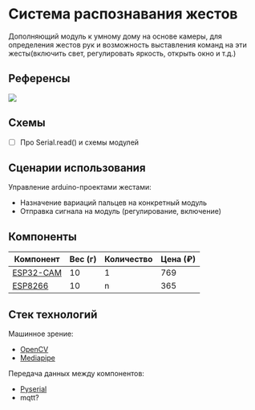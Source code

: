 # Система распознавания жестов

Дополняющий модуль к умному дому на основе камеры, для определения жестов рук и возможность выставления команд на эти жесты(включить свет, регулировать яркость, открыть окно и т.д.)

##  Референсы
![](Media/reference.gif)

## Схемы
- [ ] Про Serial.read() и схемы модулей

## Cценарии  использования
Управление arduino-проектами жестами:
* Назначение вариаций пальцев на конкретный модуль
* Отправка сигнала на модуль (регулирование, включение)

## Компоненты

| Компонент                                                                                                                                                                                                                                                                                           | Вес (г) | Количество | Цена (₽) |
|-----------------------------------------------------------------------------------------------------------------------------------------------------------------------------------------------------------------------------------------------------------------------------------------------------|---------|------------|----------|
| [ESP32-CAM](https://www.ozon.ru/product/esp32-cam-397701112/?advert=rVKZ49WPOO_uiu4bAz4qMKW4tveyugPQ9PPe3UAXY2IqTtdjcIHNB9xxKzePR0sPQc3fU-WlLSuGgDLELudsmLUI_Nm5gQHu0RjOKEbHuy84uUIeNuMAefUHGmHHu2h0mDnvG_58SDleBgcp5dEc_Az4hLqScPx3LeRIhDF37bZdH8o3h0n48YU_AhNfHF35EIOE26_4atXP9mgbVbmv7FzLX4F8T0OlZ3gn3DBX9xA5gZBd-om5fvw1NAq8PYw_2fFUMqHB9wq4DsU8SlgsiiDM6SKvlGwLsMdi59RE7HtFi7Ao3es15kpLWC_UrR_H4NysgwjdXc6jvZMweKGfhVIf1veEEi8&avtc=1&avte=2&avts=1709638730&keywords=esp32-cam)                                                                                                                                                                                                                                                                                       | 10      | 1          | 769      |
| [ESP8266](https://www.ozon.ru/product/kontroller-wi-fi-nodemcu-v3-lolin-na-baze-esp8266-630277877/?asb=OcpiYZFJ3EYOOooFqMnDcu%252F5wLRAtryWYX8lBQ8WlVk%253D&asb2=GKL-DMPVmhqE9htTtHtleK2ueU7wGzizM0h6T4YXg8nrRQidSZNE__rLoj8WIoLchUutz0xoJh1UyooWKwdEaw&avtc=1&avte=2&avts=1709639175&keywords=esp) | 10      | n          | 365      |


## Стек технологий

Машинное зрение:
* [OpenCV](https://opencv.org/)
* [Mediapipe](https://chuoling.github.io/mediapipe/solutions/hands.html)

Передача данных между компонентов:
* [Pyserial](https://github.com/pyserial/pyserial)
* mqtt?



